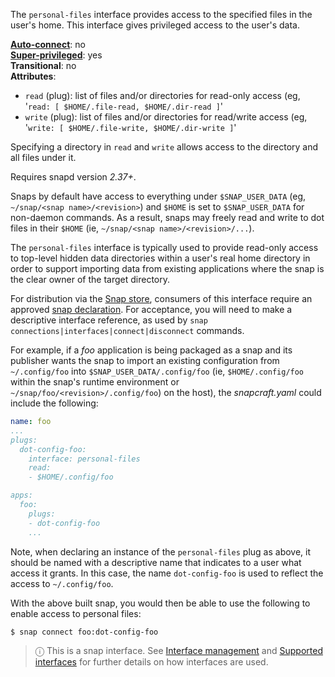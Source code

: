 The `personal-files` interface provides access to the specified files in the user's home. This interface gives privileged access to the user's data.

**[Auto-connect](/t/interface-management/6154#heading--auto-connections)**: no</br>
**[Super-privileged](/t/super-privileged-interfaces/34740)**: yes</br>
**Transitional**: no</br>
**Attributes**:</br>
  * `read` (plug): list of files and/or directories for read-only access (eg, '`read: [ $HOME/.file-read, $HOME/.dir-read ]`'
  * `write` (plug): list of files and/or directories for read/write access (eg, '`write: [ $HOME/.file-write, $HOME/.dir-write ]`'

Specifying a directory in `read` and `write` allows access to the directory and all files under it.



Requires snapd version _2.37+_.

Snaps by default have access to everything under `$SNAP_USER_DATA` (eg, `~/snap/<snap name>/<revision>`) and `$HOME` is set to `$SNAP_USER_DATA` for non-daemon commands. As a result, snaps may freely read and write to dot files in their `$HOME` (ie, `~/snap/<snap name>/<revision>/...`).

The `personal-files` interface is typically used to provide read-only access to top-level hidden data directories within a user's real home directory in order to support importing data from existing applications where the snap is the clear owner of the target directory. 

For distribution via the [Snap store](https://snapcraft.io/store), consumers of this interface require an approved [snap declaration](/t/process-for-aliases-auto-connections-and-tracks/455/). For acceptance, you will need to make a descriptive interface reference, as used by `snap connections|interfaces|connect|disconnect` commands.

For example, if a *foo* application is being packaged as a snap and its publisher wants the snap to import an existing configuration from `~/.config/foo` into `$SNAP_USER_DATA/.config/foo` (ie, `$HOME/.config/foo` within the snap's runtime environment or `~/snap/foo/<revision>/.config/foo`) on the host), the *snapcraft.yaml* could include the following:

```yaml
name: foo
...
plugs:
  dot-config-foo:
    interface: personal-files
    read:
    - $HOME/.config/foo

apps:
  foo:
    plugs:
    - dot-config-foo
    ...
```

Note, when declaring an instance of the `personal-files` plug as above, it should be named with a descriptive name that indicates to a user what access it grants. In this case, the name `dot-config-foo` is used to reflect the access to `~/.config/foo`.

With the above built snap, you would then be able to use the following to enable access to personal files:

```bash
$ snap connect foo:dot-config-foo
```

> ⓘ  This is a snap interface. See [Interface management](/t/interface-management/6154) and [Supported interfaces](/t/supported-interfaces/7744) for further details on how interfaces are used.